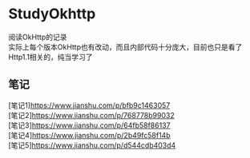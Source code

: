 # StudyOkhttp
阅读OkHttp的记录<br>
实际上每个版本OkHttp也有改动，而且内部代码十分庞大，目前也只是看了Http1.1相关的，纯当学习了
## 笔记
[笔记1]https://www.jianshu.com/p/bfb9c1463057<br>
[笔记2]https://www.jianshu.com/p/768778b99032<br>
[笔记3]https://www.jianshu.com/p/64fb58f86137<br>
[笔记4]https://www.jianshu.com/p/2b49fc58f14b<br>
[笔记5]https://www.jianshu.com/p/d544cdb403d4<br>
